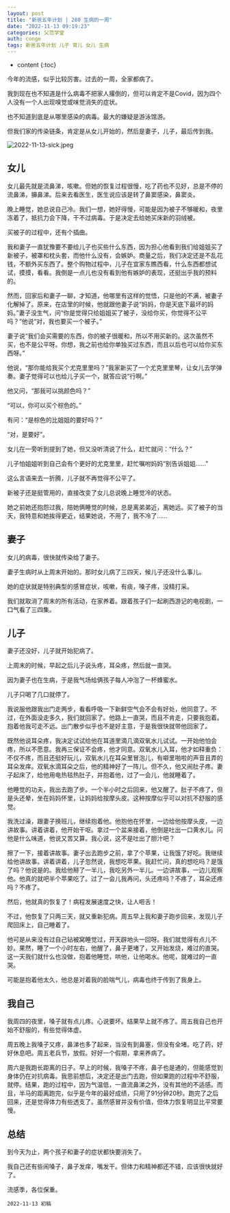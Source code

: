 ```yaml
---
layout: post
title: "新爸五年计划 | 280 生病的一周"
date: "2022-11-13 09:19:23"
categories: 父范学堂
auth: conge
tags: 新爸五年计划 儿子 育儿 女儿 生病
---
```

* content
{:toc}

今年的流感，似乎比较厉害。过去的一周，全家都病了。

我到现在也不知道是什么病毒不把家人撂倒的，但可以肯定不是Covid，因为四个人没有一个人出现嗅觉或味觉消失的症状。

也不知道到底是从哪里感染的病毒。最大的嫌疑是游泳馆游。

但我们家的传染链条，肯定是从女儿开始的，然后是妻子，儿子，最后传到我。

![2022-11-13-sick.jpeg](https://s2.loli.net/2022/11/14/eDsTV2JGKkqzMW9.jpg)




## 女儿

女儿最先就是流鼻涕，咳嗽。但她的恢复过程很慢，吃了药也不见好，总是不停的流鼻涕，擤鼻涕。后来去看医生，医生说应该是转了鼻窦感染，鼻窦炎。

晚上睡觉，她总说自己冷。我们一想，她好得慢，可能是因为被子不够暖和，夜里冻着了，抵抗力会下降，干不过病毒。于是决定去给她买床新的羽绒被。

买被子的过程中，还有个插曲。

我和妻子一直犹豫要不要给儿子也买些什么东西，因为担心他看到我们给姐姐买了新被子，被罩和枕头套，而他什么没有，会嫉妒。商量之后，我们决定还是不乱花钱，不额外买东西了。整个购物过程中，儿子在宜家东瞧西看，什么东西都想试试，摸摸，看看。我倒是一点儿也没有看到他有嫉妒的表现，还挺出乎我的预料的。

然而，回家后和妻子一聊，才知道，他哪里有这样的觉悟，只是他的不满，被妻子化解掉了。原来，在店里的时候，他就跟他妻子说“妈妈，你是天底下最坏的妈妈。”妻子没生气，问“你是觉得只给姐姐买了被子，没给你买，你觉得不公平吗？”他说“对，我也要买一个被子。”

妻子说“我们会买需要的东西，你的被子很暖和，所以不用买新的。这次虽然不买，也不是公平呀。你想，我之前也给你单独买过东西，而且以后也可以给你买东西呀。”

他说，“那你能给我买个尤克里里吗？”我家新买了一个尤克里里琴，让女儿去学弹奏。妻子觉得可以也给儿子买一个，就答应说“行啊。”

他又问，“那我可以挑颜色吗？”

“可以，你可以买个棕色的。”

有问：“是棕色的比姐姐的要好吗？”

“对，是要好”。

女儿在一旁听到提到了她，但又没听清说了什么，赶忙就问：“什么？”

儿子怕姐姐听到自己会有个更好的尤克里里，赶忙嘱咐妈妈“别告诉姐姐……”

这么言语来去一折腾，儿子就不再觉得不公平了。

新被子还是挺管用的，直接改变了女儿总说晚上睡觉冷的状态。

她之前她还抱怨过我，陪她俩睡觉的时候，总是离弟弟近，离她远。买了被子的当天，我特意和她挨得更近，结果她说，不用了，我不冷了……

## 妻子

女儿的病毒，很快就传染给了妻子。

妻子生病时从上周末开始的。那时女儿病了三四天，候儿子还没什么事儿。

她的症状就是特别典型的感冒症状，咳嗽，有痰，嗓子疼，没精打采。

我们就取消了周末的所有活动，在家养着。跟着孩子们一起刷西游记的电视剧，一口气看了三四集。

## 儿子

妻子还没好，儿子就开始犯病了。

上周末的时候，早起之后儿子说头疼，耳朵疼，然后就一直哭。

因为妻子也在生病，于是我气场给俩孩子每人冲泡了一杯蜂蜜水。

儿子只喝了几口就停了。

我说服他跟我出门走两步，看看呼吸一下新鲜空气会不会有好处，他同意了。不过，在外面没走多久，我们就回家了。他路上一直哭，而且不肯走，只要我抱着。抱着他我可走不远。出门散步似乎也不是好主意，于是我很快就带他回家了。

既然他说耳朵疼，我决定试试给他在耳道里滴几滴双氧水儿试试。一开始他怕会疼，所以不愿意。我再三保证不会疼，他才同意。双氧水儿入耳，他才如释重负：不仅不疼，而且还挺好玩儿，双氧水儿在耳朵里冒泡儿，有噼里啪啦的声音且弄的耳朵发痒。双氧水滴耳朵之后，他的精神好了一阵儿。但不久，他又闹肚子疼。妻子起床了，给他用电热毯热肚子，并抱着他，过了一会儿，他就睡着了。

他睡觉的功夫，我出去跑了步。一个半小时之后回来，他又醒了。肚子不疼了，但是头还晕，坐在妈妈怀里，让妈妈给按摩头皮。这种按摩似乎可以对抗不舒服的感觉。

我洗过澡，跟妻子换班儿，继续抱着他。他抱他在怀里，一边给他按摩头皮，一边讲故事。讲着讲着，他开始干呕。拿过一个盆来接着，他倒是吐出一口黄水儿。问他是什么味道，他说又苦又算。我心说，这不是吐出了胆汁吧？

擦了一下，接着讲故事。妻子出去跑步之前，拿了个苹果，让我饿了好吃。我继续给他讲故事。讲着讲着，儿子忽然说，我想吃苹果。我赶忙问，真的想吃吗？是饿了吗？他说是的。我给他掰了一半儿，我吃另外一半儿。一边讲故事，一边儿观察他。他真的就吧半个苹果吃了。过了一会儿我再问，头还疼吗？不疼了，耳朵还疼吗？不疼了。

然后，他就真的恢复了！病程发展速度之快，让人咂舌！

不过，他恢复了只两三天，就又重新犯病。周五早上我和妻子跑步回来，发现儿子爬回床上，自己睡着了。

他可是从来没有过自己钻被窝睡觉过，开天辟地头一回呀。我们就觉得有点儿不妙。果然，睡了一个小时左右，他醒了，鼻子更堵了，又开始发烧，难过的直哭。这一天我们就什么也没做，抱着他睡觉，哄他，让他喝水。他呢，就难过的一直哭。

可能是抱着他太久，他总是对着我的脸喘气儿，病毒也终于传到了我身上。

## 我自己

我周四的夜里，嗓子就有点儿疼。心说要坏。结果早上就不疼了。周五我自己也开始不舒服的，有些觉得体虚。

周五晚上我嗓子又疼，鼻涕也多了起来，当没有到鼻塞，但没有全堵。吃了药，好好休息吧。周五老兵节，放假。好好一个假期，拿来养病了。

周六是我跑长距离的日子。早上的时候，我嗓子不疼，鼻子也是通的，但能感觉到身体仍在对抗病毒。我思前想后，决定还是出门去跑，但如果跑的过程中不舒服，就停。结果，跑的过程中，因为气温低，一直流鼻涕之外，没有其他的不适感。而且，半马的距离跑完，似乎是今年的最好成绩，只用了91分钟20秒。跑完了之后回来，还是觉得体力有些透支了。虽然感冒并没有价值，但体力恢复明显比平常要慢。

## 总结

到今天为止，两个孩子和妻子的症状都快要消失了。

我自己还有些闹嗓子，鼻子发痒，嘴发干。但体力和精神都还不错，应该很快就好了。

流感季，各位保重。

```
2022-11-13 初稿
```
